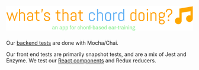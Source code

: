# ![What's That Chord Doing?](docs/img/logo.png)

Our [backend tests](../test-server/README.txt) are done with Mocha/Chai.

Our front end tests are primarily snapshot tests, and are a mix of Jest and Enzyme. We test our [React components](../js/components/__tests__/README.md) and Redux reducers.
